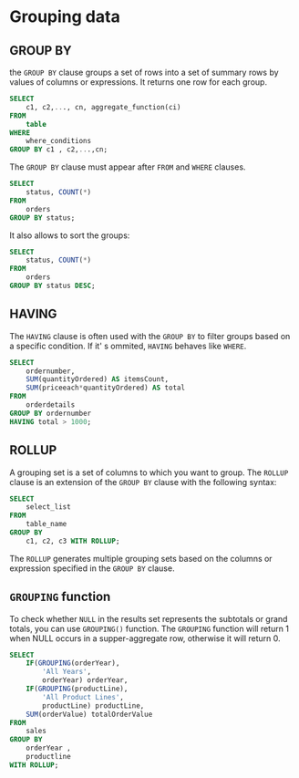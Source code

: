# Grouping data

## GROUP BY

the `GROUP BY` clause groups a set of rows into a set of summary rows by values of columns or expressions. It returns one row for each group.

```sql
SELECT 
    c1, c2,..., cn, aggregate_function(ci)
FROM
    table
WHERE
    where_conditions
GROUP BY c1 , c2,...,cn;
```

The `GROUP BY` clause must appear after `FROM` and `WHERE` clauses. 

```sql
SELECT 
    status, COUNT(*)
FROM
    orders
GROUP BY status;
```

It also allows to sort the groups:

```sql
SELECT 
    status, COUNT(*)
FROM
    orders
GROUP BY status DESC;
```

## HAVING

The `HAVING` clause is often used with the `GROUP BY` to filter groups based on a specific condition. If it' s ommited, `HAVING` behaves like `WHERE`.

```sql
SELECT 
    ordernumber,
    SUM(quantityOrdered) AS itemsCount,
    SUM(priceeach*quantityOrdered) AS total
FROM
    orderdetails
GROUP BY ordernumber
HAVING total > 1000;
```

## ROLLUP

A grouping set is a set of columns to which you want to group. The `ROLLUP` clause is an extension of the `GROUP BY` clause with the following syntax:

```sql
SELECT 
    select_list
FROM 
    table_name
GROUP BY
    c1, c2, c3 WITH ROLLUP;
```

The `ROLLUP` generates multiple grouping sets based on the columns or expression specified in the `GROUP BY` clause.

## `GROUPING` function

To check whether `NULL` in the results set represents the subtotals or grand totals, you can use `GROUPING()` function. The `GROUPING` function will return 1 when NULL occurs in a supper-aggregate row, otherwise it will return 0.

```sql
SELECT 
    IF(GROUPING(orderYear),
        'All Years',
        orderYear) orderYear,
    IF(GROUPING(productLine),
        'All Product Lines',
        productLine) productLine,
    SUM(orderValue) totalOrderValue
FROM
    sales
GROUP BY 
    orderYear , 
    productline 
WITH ROLLUP;
```
